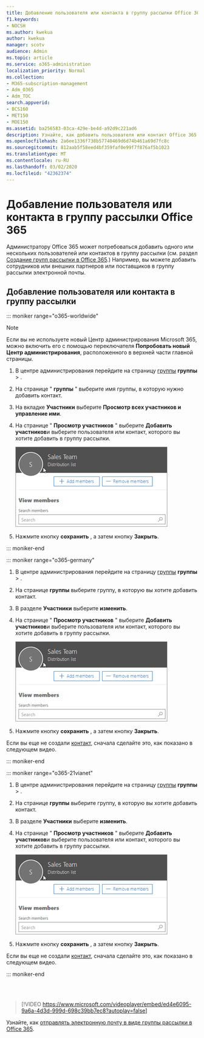 ```yaml
---
title: Добавление пользователя или контакта в группу рассылки Office 365
f1.keywords:
- NOCSH
ms.author: kwekua
author: kwekua
manager: scotv
audience: Admin
ms.topic: article
ms.service: o365-administration
localization_priority: Normal
ms.collection:
- M365-subscription-management
- Adm_O365
- Adm_TOC
search.appverid:
- BCS160
- MET150
- MOE150
ms.assetid: ba256583-03ca-429e-be4d-a92d9c221ad6
description: Узнайте, как добавить пользователя или контакт Office 365 в группу рассылки. Например, вы можете добавить сотрудника, партнера или поставщика в свою группу рассылки электронной почты.
ms.openlocfilehash: 2a6ee1336f738b57740469d6d74b461a69d7fc8c
ms.sourcegitcommit: 812aab5f58eed4bf359faf0e99f7f876af5b1023
ms.translationtype: MT
ms.contentlocale: ru-RU
ms.lasthandoff: 03/02/2020
ms.locfileid: "42362374"
---
```

# <a name="add-a-user-or-contact-to-an-office-365-distribution-group"></a>Добавление пользователя или контакта в группу рассылки Office 365

Администратору Office 365 может потребоваться добавить одного или нескольких пользователей или контактов в группу рассылки (см. раздел [Создание групп рассылки в Office 365](../setup/create-distribution-lists.md).) Например, вы можете добавить сотрудников или внешних партнеров или поставщиков в группу рассылки электронной почты.
  
## <a name="add-a-user-or-contact-to-a-distribution-group"></a>Добавление пользователя или контакта в группу рассылки

::: moniker range="o365-worldwide"

> [!NOTE]
> Если вы не используете новый Центр администрирования Microsoft 365, можно включить его с помощью переключателя **Попробовать новый Центр администрирования**, расположенного в верхней части главной страницы.

1. В центре администрирования перейдите на страницу <a href="https://go.microsoft.com/fwlink/p/?linkid=2052855" target="_blank">группы</a> **группы** \> .

2. На странице " **группы** " выберите имя группы, в которую нужно добавить контакт.

3. На вкладке **Участники** выберите **Просмотр всех участников и управление ими**.

4. На странице " **Просмотр участников** " выберите **Добавить участников**и выберите пользователя или контакт, которого вы хотите добавить в группу рассылки. 
    
    ![Добавление участников в группу рассылки](../../media/f79f59f8-1606-43fe-bae6-df74f5b6259d.png)
  
5. Нажмите кнопку **сохранить** , а затем кнопку **Закрыть**.

::: moniker-end

::: moniker range="o365-germany"

1. В центре администрирования перейдите на страницу <a href="https://go.microsoft.com/fwlink/p/?linkid=2052855" target="_blank">группы</a> **группы** \> .
    
2. На странице **группы** выберите группу, в которую вы хотите добавить контакт.
    
3. В разделе **Участники** выберите **изменить**.
  
4. На странице " **Просмотр участников** " выберите **Добавить участников**и выберите пользователя или контакт, которого вы хотите добавить в группу рассылки. 
    
    ![Добавление участников в группу рассылки](../../media/f79f59f8-1606-43fe-bae6-df74f5b6259d.png)
  
5. Нажмите кнопку **сохранить** , а затем кнопку **Закрыть**.
    
Если вы еще не создали [контакт](../misc/contacts.md), сначала сделайте это, как показано в следующем видео. 

::: moniker-end

::: moniker range="o365-21vianet"

1. В центре администрирования перейдите на страницу <a href="https://go.microsoft.com/fwlink/p/?linkid=2052855" target="_blank">группы</a> **группы** \> .
    
2. На странице **группы** выберите группу, в которую вы хотите добавить контакт.
    
3. В разделе **Участники** выберите **изменить**.
  
4. На странице " **Просмотр участников** " выберите **Добавить участников**и выберите пользователя или контакт, которого вы хотите добавить в группу рассылки. 
    
    ![Добавление участников в группу рассылки](../../media/f79f59f8-1606-43fe-bae6-df74f5b6259d.png)
  
5. Нажмите кнопку **сохранить** , а затем кнопку **Закрыть**.
    
Если вы еще не создали [контакт](../misc/contacts.md), сначала сделайте это, как показано в следующем видео. 

::: moniker-end

<br><br>

  
> [!VIDEO https://www.microsoft.com/videoplayer/embed/ed4e6095-9a6a-4d3d-999d-698c39bb7ec8?autoplay=false]
  
Узнайте, как [отправлять электронную почту в виде группы рассылки в Office 365](../manage/send-email-as-distribution-list.md).
  

